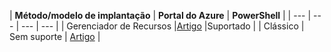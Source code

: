 | **Método/modelo de implantação** | **Portal do Azure** | **PowerShell** |
| --- | --- | --- | --- |
| Gerenciador de Recursos |[Artigo](../articles/vpn-gateway/vpn-gateway-howto-multi-site-to-site-resource-manager-portal.md) |Suportado |
| Clássico | Sem suporte | [Artigo](../articles/vpn-gateway/vpn-gateway-multi-site.md) |